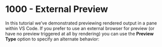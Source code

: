 # 1000 - External Preview

In this tutorial we’ve demonstrated previewing rendered output in a pane within VS Code. If you prefer to use an external browser for preview (or have no preview triggered at all by rendering) you can use the **Preview Type** option to specify an alternate behavior:

